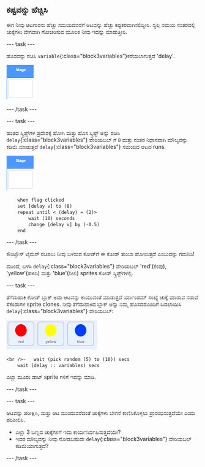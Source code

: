 ## ಕಷ್ಟವನ್ನು ಹೆಚ್ಚಿಸಿ

ಈಗ ನೀವು ಆಟಗಾರನು ಹೆಚ್ಚು ಸಮಯದವರೆಗೆ ಆಟವನ್ನು ಹೆಚ್ಚು ಕಷ್ಟಕರವಾಗಿಸಲಿದ್ದೀರಿ. ಸ್ವಲ್ಪ ಸಮಯ ನಂತರದಲ್ಲಿ ಚುಕ್ಕೆಗಳು ವೇಗವಾಗಿ ಗೋಚರಿಸುವ ಮೂಲಕ ನೀವು ಇದನ್ನು ಮಾಡುತ್ತೀರಿ.

--- task ---

ಹೊಸದನ್ನು ರಚಿಸಿ `variable`{:class="block3variables"}ಕರೆಯಲಾಗುತ್ತದೆ 'delay'.

![ಹಂತ(Stage) sprite](images/stage-sprite.png)

--- /task ---

--- task ---

ಹಂತದ ಸ್ಕ್ರಿಪ್ಟ್‌ಗಳ ಪ್ರದೇಶಕ್ಕೆ ಹೋಗಿ ಮತ್ತು ಹೊಸ ಸ್ಕ್ರಿಪ್ಟ್‌ ಅನ್ನು ರಚಿಸಿ `delay`{:class="block3variables"} ವೇರಿಯಬಲ್ ಗೆ `8` ಮತ್ತು ನಂತರ ನಿಧಾನವಾಗಿ ಮೌಲ್ಯವನ್ನು ಕಡಿಮೆ ಮಾಡುತ್ತದೆ `delay`{:class="block3variables"} ಸಮಯದ ಆಟದ runs.

![ಹಂತ sprite](images/stage-sprite.png)

```blocks3
    when flag clicked
    set [delay v] to (8)
    repeat until < (delay) = (2)>
        wait (10) seconds
        change [delay v] by (-0.5)
    end
```

--- /task ---

ಕೌಂಟ್ಡೌನ್ ಟೈಮರ್ ರಚಿಸಲು ನೀವು ಬಳಸುವ ಕೋಡ್‌ಗೆ ಈ ಕೋಡ್ ತುಂಬಾ ಹೋಲುತ್ತದೆ ಎಂಬುದನ್ನು ಗಮನಿಸಿ!

ಮುಂದೆ, ಬಳಸಿ `delay`{:class="block3variables"} ವೇರಿಯಬಲ್ 'red'(ಕೆಂಪು), 'yellow'(ಹಳದಿ) ಮತ್ತು 'blue'(ನೀಲಿ) sprites ಕೋಡ್ ಸ್ಕ್ರಿಪ್ಟ್‌ಗಳಲ್ಲಿ.

--- task ---

ತೆಗೆದುಹಾಕಿ ಕೋಡ್ ಬ್ಲಾಕ್ ಅದು ಆಟವನ್ನು ಕಾಯುವಂತೆ ಮಾಡುತ್ತದೆ ರ್ಯಾಂಡಮ್ ಸಂಖ್ಯೆ ಚುಕ್ಕೆ ಮಾಡುವ ನಡುವೆ ಸೆಕೆಂಡುಗಳ sprite clones. ನೀವು ತೆಗೆದುಹಾಕಿದ ಬ್ಲಾಕ್ ಅನ್ನು ನಿಮ್ಮ ಹೊಸದರೊಂದಿಗೆ ಬದಲಾಯಿಸಿ `delay`{:class="block3variables"} ವೇರಿಯಬಲ್:

![screenshot](images/all-dots.png)

```blocks3
<br />-   wait (pick random (5) to (10)) secs
    wait (delay :: variables) secs
```

ಎಲ್ಲಾ ಮೂರು ಡಾಟ್ sprite ಗಳಿಗೆ ಇದನ್ನು ಮಾಡಿ.

--- /task ---

--- task ---

ಆಟವನ್ನು ಪರೀಕ್ಷಿಸಿ, ಮತ್ತು ಆಟ ಮುಂದುವರೆದಂತೆ ಚುಕ್ಕೆಗಳು ಬೇಗನೆ ಕಾಣಿಸಿಕೊಳ್ಳಲು ಪ್ರಾರಂಭಿಸುತ್ತದೆಯೇ ಎಂದು ಪರಿಶೀಲಿಸಿ.

+ ಎಲ್ಲಾ 3 ಬಣ್ಣದ ಚುಕ್ಕೆಗಳಿಗೆ ಇದು ಕಾರ್ಯನಿರ್ವಹಿಸುತ್ತದೆಯೇ?
+ ಇದರ ಮೌಲ್ಯವನ್ನು ನೀವು ನೋಡಬಹುದೇ `delay`{:class="block3variables"} ವೇರಿಯಬಲ್ ಕಡಿಮೆಯಾಗುತ್ತದೆ?

--- /task ---